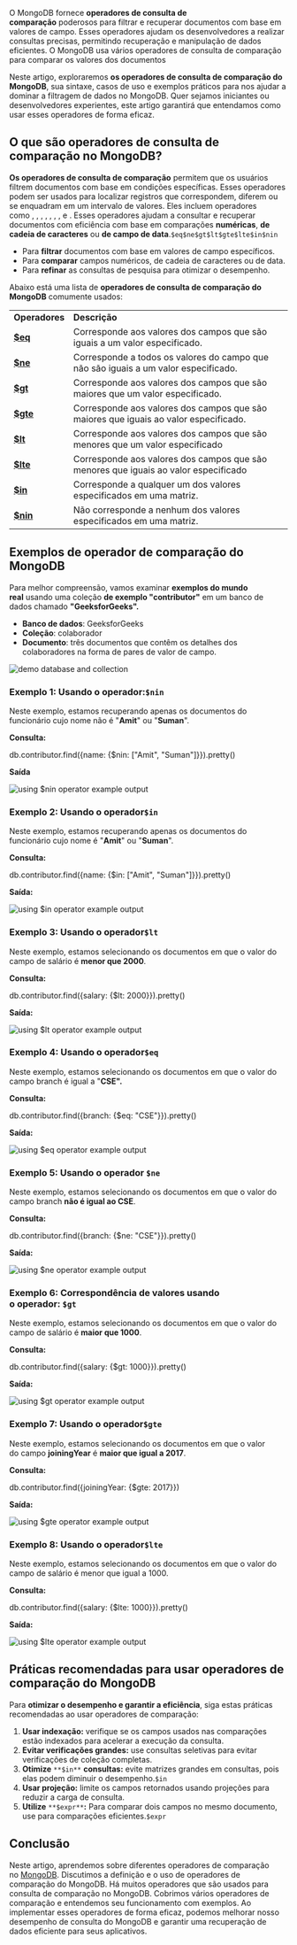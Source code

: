 O MongoDB fornece **operadores de consulta de comparação** poderosos para filtrar e recuperar documentos com base em valores de campo. Esses operadores ajudam os desenvolvedores a realizar consultas precisas, permitindo recuperação e manipulação de dados eficientes. O MongoDB usa vários operadores de consulta de comparação para comparar os valores dos documentos

Neste artigo, exploraremos **os operadores de consulta de comparação do MongoDB**, sua sintaxe, casos de uso e exemplos práticos para nos ajudar a dominar a filtragem de dados no MongoDB. Quer sejamos iniciantes ou desenvolvedores experientes, este artigo garantirá que entendamos como usar esses operadores de forma eficaz.

## O que são operadores de consulta de comparação no MongoDB?

**Os operadores de consulta de comparação** permitem que os usuários filtrem documentos com base em condições específicas. Esses operadores podem ser usados para localizar registros que correspondem, diferem ou se enquadram em um intervalo de valores. Eles incluem operadores como , , , , , , , e . Esses operadores ajudam a consultar e recuperar documentos com eficiência com base em comparações **numéricas**, **de cadeia de caracteres** ou **de campo de data**.`$eq$ne$gt$lt$gte$lte$in$nin`

- Para **filtrar** documentos com base em valores de campo específicos.
- Para **comparar** campos numéricos, de cadeia de caracteres ou de data.
- Para **refinar** as consultas de pesquisa para otimizar o desempenho.

Abaixo está uma lista de **operadores de consulta de comparação do MongoDB** comumente usados:

|                                                                                        |                                                                                      |
| -------------------------------------------------------------------------------------- | ------------------------------------------------------------------------------------ |
| **Operadores**                                                                         | **Descrição**                                                                        |
| **[$eq](https://www.geeksforgeeks.org/mongodb-equality-operator-eq/)**                 | Corresponde aos valores dos campos que são iguais a um valor especificado.           |
| **[$ne](https://www.geeksforgeeks.org/mongodb-inequality-operator-ne/)**               | Corresponde a todos os valores do campo que não são iguais a um valor especificado.  |
| **[$gt](https://www.geeksforgeeks.org/mongodb-greater-than-operator-gt/)**             | Corresponde aos valores dos campos que são maiores que um valor especificado.        |
| **[$gte](https://www.geeksforgeeks.org/mongodb-greater-than-equals-to-operator-gte/)** | Corresponde aos valores dos campos que são maiores que iguais ao valor especificado. |
| **[$lt](https://www.geeksforgeeks.org/mongodb-less-than-operator-lt/)**                | Corresponde aos valores dos campos que são menores que um valor especificado         |
| **[$lte](https://www.geeksforgeeks.org/mongodb-less-than-equals-to-operator-lte/)**    | Corresponde aos valores dos campos que são menores que iguais ao valor especificado  |
| **[$in](https://www.geeksforgeeks.org/mongodb-in-operator/)**                          | Corresponde a qualquer um dos valores especificados em uma matriz.                   |
| **[$nin](https://www.geeksforgeeks.org/mongodb-nin-operator/)**                        | Não corresponde a nenhum dos valores especificados em uma matriz.                    |

## Exemplos de operador de comparação do MongoDB

Para melhor compreensão, vamos examinar **exemplos do mundo real** usando uma coleção **de exemplo "contributor"** em um banco de dados chamado **"GeeksforGeeks".**

- **Banco de dados**: GeeksforGeeks
- **Coleção**: colaborador
- **Documento**: três documentos que contêm os detalhes dos colaboradores na forma de pares de valor de campo.

![demo database and collection](https://media.geeksforgeeks.org/wp-content/uploads/20200327210732/comp-database.jpg)

### Exemplo 1: Usando o operador:`$nin`

Neste exemplo, estamos recuperando apenas os documentos do funcionário cujo nome não é "**Amit**" ou "**Suman**".

**Consulta:**

 db.contributor.find({name: {$nin: [&quot;Amit&quot;, &quot;Suman&quot;]}}).pretty()

**Saída**

![using $nin operator example output](https://media.geeksforgeeks.org/wp-content/uploads/20200327211247/comp-example-1.jpg)

### Exemplo 2: Usando o operador`$in`

Neste exemplo, estamos recuperando apenas os documentos do funcionário cujo nome é "**Amit**" ou "**Suman**".

**Consulta:**

db.contributor.find({name: {$in: [&quot;Amit&quot;, &quot;Suman&quot;]}}).pretty()

**Saída:**

![using $in operator example output](https://media.geeksforgeeks.org/wp-content/uploads/20200327211306/comp-example-2.jpg)

### Exemplo 3: Usando o operador`$lt`

Neste exemplo, estamos selecionando os documentos em que o valor do campo de salário é **menor que 2000**.

**Consulta:**

db.contributor.find({salary: {$lt: 2000}}).pretty()

**Saída:**

![using $lt operator example output](https://media.geeksforgeeks.org/wp-content/uploads/20200327211721/comp-example-3.jpg)

### Exemplo 4: Usando o operador`$eq`

Neste exemplo, estamos selecionando os documentos em que o valor do campo branch é igual a "**CSE".**

**Consulta:**

 db.contributor.find({branch: {$eq: &quot;CSE&quot;}}).pretty()

**Saída:**

![using $eq operator example output](https://media.geeksforgeeks.org/wp-content/uploads/20200327212058/comp-example-4.jpg)

### Exemplo 5: Usando o operador `$ne`

Neste exemplo, estamos selecionando os documentos em que o valor do campo branch **não é igual ao CSE**.

**Consulta:**

 db.contributor.find({branch: {$ne: &quot;CSE&quot;}}).pretty()

**Saída:**

![using $ne operator example output](https://media.geeksforgeeks.org/wp-content/uploads/20200415140808/ne-example.jpg)

### Exemplo 6: Correspondência de valores usando o operador: `$gt`

Neste exemplo, estamos selecionando os documentos em que o valor do campo de salário é **maior que 1000**.

**Consulta:**

db.contributor.find({salary: {$gt: 1000}}).pretty()

**Saída:**

![using $gt operator example output](https://media.geeksforgeeks.org/wp-content/uploads/20200415141052/gt-example.jpg)

### Exemplo 7: Usando o operador`$gte`

Neste exemplo, estamos selecionando os documentos em que o valor do campo **joiningYear** é **maior que igual a 2017**.

**Consulta:**

db.contributor.find({joiningYear: {$gte: 2017}})

**Saída:**

![using $gte operator example output](https://media.geeksforgeeks.org/wp-content/uploads/20200415141809/gte-example.jpg)

### Exemplo 8: Usando o operador`$lte`

Neste exemplo, estamos selecionando os documentos em que o valor do campo de salário é menor que igual a 1000.

**Consulta:**

db.contributor.find({salary: {$lte: 1000}}).pretty()

**Saída:**

![using $lte operator example output](https://media.geeksforgeeks.org/wp-content/uploads/20200415141319/lte-example.jpg)

## Práticas recomendadas para usar operadores de comparação do MongoDB

Para **otimizar o desempenho e garantir a eficiência**, siga estas práticas recomendadas ao usar operadores de comparação:

1. **Usar indexação:** verifique se os campos usados nas comparações estão indexados para acelerar a execução da consulta.
2. **Evitar verificações grandes:** use consultas seletivas para evitar verificações de coleção completas.
3. **Otimize** `**$in**` **consultas:** evite matrizes grandes em consultas, pois elas podem diminuir o desempenho.`$in`
4. **Usar projeção:** limite os campos retornados usando projeções para reduzir a carga de consulta.
5. **Utilize** `**$expr**`**:** Para comparar dois campos no mesmo documento, use para comparações eficientes.`$expr`

## Conclusão

Neste artigo, aprendemos sobre diferentes operadores de comparação no [MongoDB](https://www.geeksforgeeks.org/mongodb-an-introduction/). Discutimos a definição e o uso de operadores de comparação do MongoDB. Há muitos operadores que são usados para consulta de comparação no MongoDB. Cobrimos vários operadores de comparação e entendemos seu funcionamento com exemplos. Ao implementar esses operadores de forma eficaz, podemos melhorar nosso desempenho de consulta do MongoDB e garantir uma recuperação de dados eficiente para seus aplicativos.